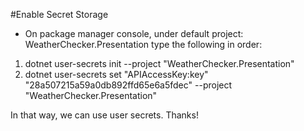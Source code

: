 #Enable Secret Storage

- On package manager console, under default project: WeatherChecker.Presentation type the following in order:

1. dotnet user-secrets init --project "WeatherChecker.Presentation"
2. dotnet user-secrets set "APIAccessKey:key" "28a507215a59a0db892ffd65e6a5fdec" --project "WeatherChecker.Presentation"

In that way, we can use user secrets. Thanks!
